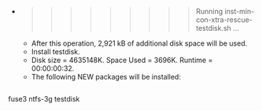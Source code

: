 * >>>>>>>>> Running inst-min-con-xtra-rescue-testdisk.sh ...
  * After this operation, 2,921 kB of additional disk space will be used.
  * Install testdisk.
  * Disk size = 4635148K. Space Used = 3696K. Runtime = 00:00:00:32.
  * The following NEW packages will be installed:
  ```bash
fuse3 ntfs-3g testdisk
  ```

